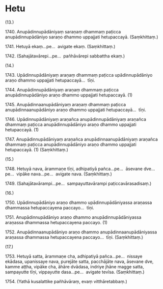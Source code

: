 # Hetu

(13.)

1740\. Anupādinnupādāniyaṃ saraṇaṃ dhammaṃ paṭicca anupādinnupādāniyo saraṇo dhammo uppajjati hetupaccayā. (Saṃkhittaṃ.)

1741\. Hetuyā ekaṃ…pe…  avigate ekaṃ. (Saṃkhittaṃ.)

1742\. (Sahajātavārepi…pe…  pañhāvārepi sabbattha ekaṃ.)

(14.)

1743\. Upādinnupādāniyaṃ araṇaṃ dhammaṃ paṭicca upādinnupādāniyo araṇo dhammo uppajjati hetupaccayā…  tīṇi.

1744\. Anupādinnupādāniyaṃ araṇaṃ dhammaṃ paṭicca anupādinnupādāniyo araṇo dhammo uppajjati hetupaccayā. (1)

1745\. Anupādinnaanupādāniyaṃ araṇaṃ dhammaṃ paṭicca anupādinnaanupādāniyo araṇo dhammo uppajjati hetupaccayā…  tīṇi.

1746\. Upādinnupādāniyaṃ araṇañca anupādinnupādāniyaṃ araṇañca dhammaṃ paṭicca anupādinnupādāniyo araṇo dhammo uppajjati hetupaccayā. (1)

1747\. Anupādinnupādāniyaṃ araṇañca anupādinnaanupādāniyaṃ araṇañca dhammaṃ paṭicca anupādinnupādāniyo araṇo dhammo uppajjati hetupaccayā. (1) (Saṃkhittaṃ.)

(15.)

1748\. Hetuyā nava, ārammaṇe tīṇi, adhipatiyā pañca…pe…  āsevane dve…pe…  vipāke nava…pe…  avigate nava. (Saṃkhittaṃ.)

1749\. (Sahajātavārampi…pe…  sampayuttavārampi paṭiccavārasadisaṃ.)

(16.)

1750\. Upādinnupādāniyo araṇo dhammo upādinnupādāniyassa araṇassa dhammassa hetupaccayena paccayo…  tīṇi.

1751\. Anupādinnupādāniyo araṇo dhammo anupādinnupādāniyassa araṇassa dhammassa hetupaccayena paccayo. (1)

1752\. Anupādinnaanupādāniyo araṇo dhammo anupādinnaanupādāniyassa araṇassa dhammassa hetupaccayena paccayo…  tīṇi. (Saṃkhittaṃ.)

(17.)

1753\. Hetuyā satta, ārammaṇe cha, adhipatiyā pañca…pe…  nissaye ekādasa, upanissaye nava, purejāte satta, pacchājāte nava, āsevane dve, kamme aṭṭha, vipāke cha, āhāre dvādasa, indriye jhāne magge satta, sampayutte tīṇi, vippayutte dasa…pe…  avigate tevīsa. (Saṃkhittaṃ.)

1754\. (Yathā kusalattike pañhāvāraṃ, evaṃ vitthāretabbaṃ.)
